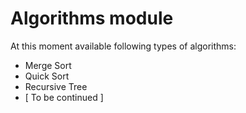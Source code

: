 # Algorithms module
At this moment available following types of algorithms:
- Merge Sort
- Quick Sort
- Recursive Tree
- [ To be continued ]
